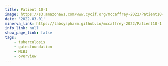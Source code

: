 ```yaml
---
title: Patient 10-1
image: https://s3.amazonaws.com/www.cycif.org/mccaffrey-2022/Patient10-1/CD45_13__CD45/0_0_0.jpg
date: '2022-03-01'
minerva_link: https://labsyspharm.github.io/mccaffrey-2022/Patient10-1
info_link: null
show_page_link: false
tags:
    - tuberculosis
    - gatesfoundation
    - MIBI
    - overview
---
```

